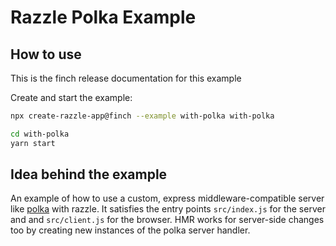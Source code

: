 # Razzle Polka Example

## How to use

<!-- START install generated instructions please keep comment here to allow auto update -->
<!-- DON'T EDIT THIS SECTION, INSTEAD RE-RUN yarn update-examples TO UPDATE -->
This is the finch release documentation for this example

Create and start the example:

```bash
npx create-razzle-app@finch --example with-polka with-polka

cd with-polka
yarn start
```
<!-- END install generated instructions please keep comment here to allow auto update -->

## Idea behind the example

An example of how to use a custom, express middleware-compatible server like [polka](https://github.com/lukeed/polka) with razzle. It satisfies the entry points
`src/index.js` for the server and and `src/client.js` for the browser. HMR works for server-side changes too by creating new instances of the polka server handler.
